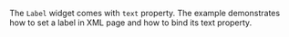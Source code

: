 The `Label` widget comes with `text` property.
The example demonstrates how to set a label in XML page and how to bind its text property.
<snippet id='label-xml'/>
<snippet id='label-text-binding'/>
